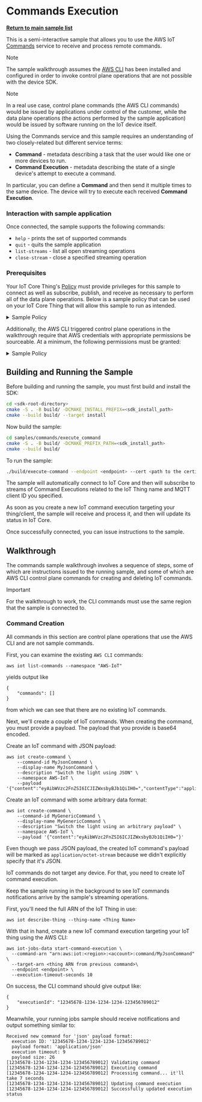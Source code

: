 # Commands Execution

[**Return to main sample list**](../../README.md)

This is a semi-interactive sample that allows you to use the AWS IoT [Commands](https://docs.aws.amazon.com/iot/latest/developerguide/iot-remote-command.html)
service to receive and process remote commands.

> [!NOTE]
> The sample walkthrough assumes the [AWS CLI](https://aws.amazon.com/cli/) has been installed and configured in order
> to invoke control plane operations that are not possible with the device SDK.

> [!NOTE]
> In a real use case, control plane commands (the AWS CLI commands) would be issued by applications under control of
> the customer, while the data plane operations (the actions performed by the sample application) would be issued by
> software running on the IoT device itself.

Using the Commands service and this sample requires an understanding of two closely-related but different service terms:
* **Command** - metadata describing a task that the user would like one or more devices to run.
* **Command Execution** - metadata describing the state of a single device's attempt to execute a command.

In particular, you can define a **Command** and then send it multiple times to the same device. The device will try to
execute each received **Command Execution**.

### Interaction with sample application

Once connected, the sample supports the following commands:

* `help` - prints the set of supported commands
* `quit` - quits the sample application
* `list-streams` - list all open streaming operations
* `close-stream` - close a specified streaming operation

### Prerequisites
Your IoT Core Thing's [Policy](https://docs.aws.amazon.com/iot/latest/developerguide/iot-policies.html) must provide privileges for this sample to connect as well as subscribe, publish,
and receive as necessary to perform all of the data plane operations. Below is a sample policy that can be used on your
IoT Core Thing that will allow this sample to run as intended.

<details>
<summary>Sample Policy</summary>
<pre>
{
  "Version": "2012-10-17",
  "Statement": [
    {
      "Effect": "Allow",
      "Action": "iot:Publish",
      "Resource": [
        "arn:aws:iot:&lt;region&gt;:&lt;account&gt;:topic/$aws/commands/&lt;device_type&gt;/&lt;device_id&gt;/executions/*/response/json"
      ]
    },
    {
      "Effect": "Allow",
      "Action": "iot:Receive",
      "Resource": [
        "arn:aws:iot:&lt;region&gt;:&lt;account&gt;:topic/$aws/commands/&lt;device_type&gt;/&lt;device_id&gt;/executions/*/request/*",
        "arn:aws:iot:&lt;region&gt;:&lt;account&gt;:topic/$aws/commands/&lt;device_type&gt;/&lt;device_id&gt;/executions/*/response/accepted/json",
        "arn:aws:iot:&lt;region&gt;:&lt;account&gt;:topic/$aws/commands/&lt;device_type&gt;/&lt;device_id&gt;/executions/*/response/rejected/json"
      ]
    },
    {
      "Effect": "Allow",
      "Action": "iot:Subscribe",
      "Resource": [
        "arn:aws:iot:&lt;region&gt;:&lt;account&gt;:topicfilter/$aws/commands/&lt;device_type&gt;/&lt;device_id&gt;/executions/*/request/*",
        "arn:aws:iot:&lt;region&gt;:&lt;account&gt;:topicfilter/$aws/commands/&lt;device_type&gt;/&lt;device_id&gt;/executions/*/response/accepted/json",
        "arn:aws:iot:&lt;region&gt;:&lt;account&gt;:topicfilter/$aws/commands/&lt;device_type&gt;/&lt;device_id&gt;/executions/*/response/rejected/json"
      ]
    },
    {
      "Effect": "Allow",
      "Action": "iot:Connect",
      "Resource": "arn:aws:iot:&lt;region&gt;:&lt;account&gt;:client/test-*"
    }
  ]
}
</pre>

Replace with the following with the data from your AWS account:
* `<region>`: The AWS IoT Core region where you created your AWS IoT Core thing you wish to use with this sample. For example `us-east-1`.
* `<account>`: Your AWS IoT Core account ID. This is the set of numbers in the top right next to your AWS account name when using the AWS IoT Core website.
* `<device_type>`: Can be either `things` or `clients`.
* `<device_id>`: Depending on `<device_type>` value, this is either IoT Thing name or MQTT client ID.

Note that in a real application, you may want to avoid the use of wildcards in your ClientID or use them selectively.
Please follow best practices when working with AWS on production applications using the SDK. Also, for the purposes of
this sample, please make sure your policy allows a client ID of `test-*` to connect or use `--client_id <client ID here>`
to send the client ID your policy supports.

</details>

Additionally, the AWS CLI triggered control plane operations in the walkthrough require that AWS credentials with
appropriate permissions be sourceable. At a minimum, the following permissions must be granted:
<details>
<summary>Sample Policy</summary>
<pre>
{
    "Version": "2012-10-17",
    "Statement": 
    {
        "Action": "iot:CreateCommand",
        "Effect": "Allow",
        "Resource": "arn:aws:iot:&lt;region&gt;:&lt;account&gt;:command/&lt;command_name&gt;"          
    }
}
</pre>

Replace with the following with the data from your AWS account:
* `<region>`: The AWS IoT Core region where you created your AWS IoT Core thing you wish to use with this sample. 
  For example `us-east-1`.
* `<account>`: Your AWS IoT Core account ID. This is the set of numbers in the top right next to your AWS account name
  when using the AWS IoT Core website.
* `<command_name>`: The unique identifier for your AWS IoT command, such as `LockDoor`. If you want to use more than
  one command, you can use `*` or specify multiple commands under the Resource section in the IAM policy.

</details>

## Building and Running the Sample

Before building and running the sample, you must first build and install the SDK:

``` sh
cd <sdk-root-directory>
cmake -S . -B build/ -DCMAKE_INSTALL_PREFIX=<sdk_install_path>
cmake --build build/ --target install
```

Now build the sample:

``` sh
cd samples/commands/execute_command
cmake -S . -B build/ -DCMAKE_PREFIX_PATH=<sdk_install_path>
cmake --build build/
```

To run the sample:

``` sh
./build/execute-command --endpoint <endpoint> --cert <path to the certificate> --key <path to the private key> --thing_name <thing name> --client_id <client id>
```

The sample will automatically connect to IoT Core and then will subscribe to streams of Command Executions related to
the IoT Thing name and MQTT client ID you specified.

As soon as you create a new IoT command execution targeting your thing/client, the sample will receive and process it, and
then will update its status in IoT Core.

Once successfully connected, you can issue instructions to the sample.

## Walkthrough

The commands sample walkthrough involves a sequence of steps, some of which are instructions issued to the running sample,
and some of which are AWS CLI control plane commands for creating and deleting IoT commands.

> [!IMPORTANT]
> For the walkthrough to work, the CLI commands must use the same region that the sample is connected to.

### Command Creation

All commands in this section are control plane operations that use the AWS CLI and are not sample commands.  

First, you can examine the existing `AWS CLI` commands:

```shell
aws iot list-commands --namespace "AWS-IoT"
```

yields output like
```
{
    "commands": []
}
```
from which we can see that there are no existing IoT commands.

Next, we'll create a couple of IoT commands. When creating the command, you must provide a payload. The payload that you
provide is base64 encoded.

Create an IoT command with JSON payload:
```shell
aws iot create-command \
    --command-id MyJsonCommand \
    --display-name MyJsonCommand \
    --description "Switch the light using JSON" \
    --namespace AWS-IoT \
    --payload '{"content":"eyAibWVzc2FnZSI6ICJIZWxsbyBJb1QiIH0=","contentType":"application/json"}'
```

Create an IoT command with some arbitrary data format:
```shell
aws iot create-command \
    --command-id MyGenericCommand \
    --display-name MyGenericCommand \
    --description "Switch the light using an arbitrary payload" \
    --namespace AWS-IoT \
    --payload '{"content":"eyAibWVzc2FnZSI6ICJIZWxsbyBJb1QiIH0="}'
```
Even though we pass JSON payload, the created IoT command's payload will be marked as `application/octet-stream`
because we didn't explicitly specify that it's JSON.

IoT commands do not target any device. For that, you need to create IoT command execution.

Keep the sample running in the background to see IoT commands notifications arrive by the sample's streaming operations.

First, you'll need the full ARN of the IoT Thing in use:

```
aws iot describe-thing --thing-name <Thing Name>
```

With that in hand, create a new IoT command execution targeting your IoT thing using the AWS CLI:

```
aws iot-jobs-data start-command-execution \
  --command-arn "arn:aws:iot:<region>:<account>:command/MyJsonCommand" \
  --target-arn <thing ARN from previous command>\
  --endpoint <endpoint> \
  --execution-timeout-seconds 10
```

On success, the CLI command should give output like:

```
{
    "executionId": "12345678-1234-1234-1234-123456789012"
}
```

Meanwhile, your running jobs sample should receive notifications and output something similar to:

```
Received new command for 'json' payload format:
  execution ID: '12345678-1234-1234-1234-123456789012'
  payload format: 'application/json'
  execution timeout: 9
  payload size: 26
[12345678-1234-1234-1234-123456789012] Validating command
[12345678-1234-1234-1234-123456789012] Executing command
[12345678-1234-1234-1234-123456789012] Processing command... it'll take 7 seconds
[12345678-1234-1234-1234-123456789012] Updating command execution
[12345678-1234-1234-1234-123456789012] Successfully updated execution status
```
